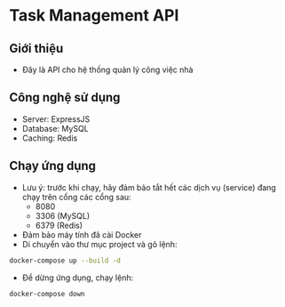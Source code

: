 # Task Management API

## Giới thiệu

- Đây là API cho hệ thống quản lý công việc nhà

## Công nghệ sử dụng

- Server: ExpressJS
- Database: MySQL
- Caching: Redis

## Chạy ứng dụng

- Lưu ý: trước khi chạy, hãy đảm bảo tắt hết các dịch vụ (service) đang chạy trên cổng các cổng sau:
  - 8080
  - 3306 (MySQL)
  - 6379 (Redis)
- Đảm bảo máy tính đã cài Docker
- Di chuyển vào thư mục project và gõ lệnh:

```bash
docker-compose up --build -d
```

- Để dừng ứng dụng, chạy lệnh:

```bash
docker-compose down
```

